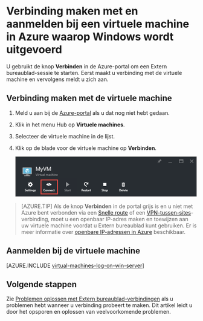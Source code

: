 <properties
    pageTitle="Verbinding maken met een virtuele Windows Server-machine | Microsoft Azure"
    description="Leer hoe u verbinding maakt en u aanmeldt bij een virtuele Windows-machine via de Azure-portal en het Resource Manager-implementatiemodel."
    services="virtual-machines-windows"
    documentationCenter=""
    authors="cynthn"
    manager="timlt"
    editor="tysonn"
    tags="azure-resource-manager"/>

<tags
    ms.service="virtual-machines-windows"
    ms.workload="infrastructure-services"
    ms.tgt_pltfrm="vm-windows"
    ms.devlang="na"
    ms.topic="get-started-article"
    ms.date="07/28/2016"
    ms.author="cynthn"/>


# Verbinding maken met en aanmelden bij een virtuele machine in Azure waarop Windows wordt uitgevoerd 


U gebruikt de knop **Verbinden** in de Azure-portal om een Extern bureaublad-sessie te starten. Eerst maakt u verbinding met de virtuele machine en vervolgens meldt u zich aan.

## Verbinding maken met de virtuele machine

1. Meld u aan bij de [Azure-portal](https://portal.azure.com/) als u dat nog niet hebt gedaan.

2.  Klik in het menu Hub op **Virtuele machines**.

3.  Selecteer de virtuele machine in de lijst.

4. Klik op de blade voor de virtuele machine op **Verbinden**.

    ![Schermafbeelding van de Azure-portal waarin wordt getoond hoe u verbinding maakt met uw virtuele machine.](./media/virtual-machines-windows-connect-logon/connect.png)
    
 > [AZURE.TIP] Als de knop **Verbinden** in de portal grijs is en u niet met Azure bent verbonden via een [Snelle route](../expressroute/expressroute-introduction.md) of een [VPN-tussen-sites](../vpn-gateway/vpn-gateway-howto-site-to-site-resource-manager-portal.md)-verbinding, moet u een openbaar IP-adres maken en toewijzen aan uw virtuele machine voordat u Extern bureaublad kunt gebruiken. Er is meer informatie over [openbare IP-adressen in Azure](../virtual-network/virtual-network-ip-addresses-overview-arm.md) beschikbaar.

## Aanmelden bij de virtuele machine

[AZURE.INCLUDE [virtual-machines-log-on-win-server](../../includes/virtual-machines-log-on-win-server.md)]


## Volgende stappen

Zie [Problemen oplossen met Extern bureaublad-verbindingen](virtual-machines-windows-troubleshoot-rdp-connection.md) als u problemen hebt wanneer u verbinding probeert te maken. Dit artikel leidt u door het opsporen en oplossen van veelvoorkomende problemen.



<!--HONumber=Sep16_HO3-->


